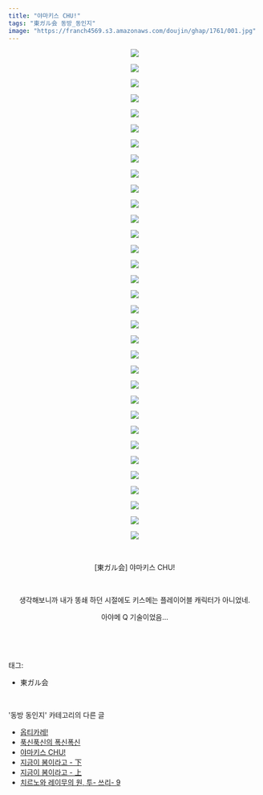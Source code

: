 ```yaml
---
title: "야마키스 CHU!"
tags: "東ガル会 동방_동인지"
image: "https://franch4569.s3.amazonaws.com/doujin/ghap/1761/001.jpg"
---
```

<div class="article">
<p style="text-align: center; clear: none; float: none;"><img src="{{ site.imgserver2 }}/ghap/1761/001.jpg"/></p>
<p style="text-align: center; clear: none; float: none;"><img src="{{ site.imgserver2 }}/ghap/1761/002.jpg"/></p>
<p style="text-align: center; clear: none; float: none;"><img src="{{ site.imgserver2 }}/ghap/1761/003.jpg"/></p>
<p style="text-align: center; clear: none; float: none;"><img src="{{ site.imgserver2 }}/ghap/1761/004.jpg"/></p>
<p style="text-align: center; clear: none; float: none;"><img src="{{ site.imgserver2 }}/ghap/1761/005.jpg"/></p>
<p style="text-align: center; clear: none; float: none;"><img src="{{ site.imgserver2 }}/ghap/1761/006.jpg"/></p>
<p style="text-align: center; clear: none; float: none;"><img src="{{ site.imgserver2 }}/ghap/1761/007.jpg"/></p>
<p style="text-align: center; clear: none; float: none;"><img src="{{ site.imgserver2 }}/ghap/1761/008.jpg"/></p>
<p style="text-align: center; clear: none; float: none;"><img src="{{ site.imgserver2 }}/ghap/1761/009.jpg"/></p>
<p style="text-align: center; clear: none; float: none;"><img src="{{ site.imgserver2 }}/ghap/1761/010.jpg"/></p>
<p style="text-align: center; clear: none; float: none;"><img src="{{ site.imgserver2 }}/ghap/1761/011.jpg"/></p>
<p style="text-align: center; clear: none; float: none;"><img src="{{ site.imgserver2 }}/ghap/1761/012.jpg"/></p>
<p style="text-align: center; clear: none; float: none;"><img src="{{ site.imgserver2 }}/ghap/1761/013.jpg"/></p>
<p style="text-align: center; clear: none; float: none;"><img src="{{ site.imgserver2 }}/ghap/1761/014.jpg"/></p>
<p style="text-align: center; clear: none; float: none;"><img src="{{ site.imgserver2 }}/ghap/1761/015.jpg"/></p>
<p style="text-align: center; clear: none; float: none;"><img src="{{ site.imgserver2 }}/ghap/1761/016.jpg"/></p>
<p style="text-align: center; clear: none; float: none;"><img src="{{ site.imgserver2 }}/ghap/1761/017.jpg"/></p>
<p style="text-align: center; clear: none; float: none;"><img src="{{ site.imgserver2 }}/ghap/1761/018.jpg"/></p>
<p style="text-align: center; clear: none; float: none;"><img src="{{ site.imgserver2 }}/ghap/1761/019.jpg"/></p>
<p style="text-align: center; clear: none; float: none;"><img src="{{ site.imgserver2 }}/ghap/1761/020.jpg"/></p>
<p style="text-align: center; clear: none; float: none;"><img src="{{ site.imgserver2 }}/ghap/1761/021.jpg"/></p>
<p style="text-align: center; clear: none; float: none;"><img src="{{ site.imgserver2 }}/ghap/1761/022.jpg"/></p>
<p style="text-align: center; clear: none; float: none;"><img src="{{ site.imgserver2 }}/ghap/1761/023.jpg"/></p>
<p style="text-align: center; clear: none; float: none;"><img src="{{ site.imgserver2 }}/ghap/1761/024.jpg"/></p>
<p style="text-align: center; clear: none; float: none;"><img src="{{ site.imgserver2 }}/ghap/1761/025.jpg"/></p>
<p style="text-align: center; clear: none; float: none;"><img src="{{ site.imgserver2 }}/ghap/1761/026.jpg"/></p>
<p style="text-align: center; clear: none; float: none;"><img src="{{ site.imgserver2 }}/ghap/1761/027.jpg"/></p>
<p style="text-align: center; clear: none; float: none;"><img src="{{ site.imgserver2 }}/ghap/1761/028.jpg"/></p>
<p style="text-align: center; clear: none; float: none;"><img src="{{ site.imgserver2 }}/ghap/1761/029.jpg"/></p>
<p style="text-align: center; clear: none; float: none;"><img src="{{ site.imgserver2 }}/ghap/1761/030.jpg"/></p>
<p style="text-align: center; clear: none; float: none;"><img src="{{ site.imgserver2 }}/ghap/1761/031.jpg"/></p>
<p style="text-align: center; clear: none; float: none;"><img src="{{ site.imgserver2 }}/ghap/1761/032.jpg"/></p>
<p style="text-align: center; clear: none; float: none;"><img src="{{ site.imgserver2 }}/ghap/1761/033.jpg"/></p>
<p style="text-align: center; clear: none; float: none;"><br/></p>
<p style="text-align: center; clear: none; float: none;">[東ガル会] 야마키스 CHU!</p>
<p style="text-align: center; clear: none; float: none;"><br/></p>
<p style="text-align: center; clear: none; float: none;">생각해보니까 내가 똥쇄 하던 시절에도 키스메는 플레이어블 캐릭터가 아니었네.</p>
<p style="text-align: center; clear: none; float: none;">아야메 Q 기술이었음...</p>
<p><br/></p>
</div><br/>
<div class="tagTrail">
<p>태그: </p>
<ul>
<li>東ガル会</li>
</ul>
</div><br/>
<div class="another">
<p>'동방 동인지' 카테고리의 다른 글</p>
<ul>
<li><a href="/ghap_1764">옵티카레!</a></li>
<li><a href="/ghap_1762">푹신푹신의 폭신폭신</a></li>
<li><a href="/ghap_1761">야마키스 CHU!</a></li>
<li><a href="/ghap_1760">지금이 봄이라고 - 下</a></li>
<li><a href="/ghap_1759">지금이 봄이라고 - 上</a></li>
<li><a href="/ghap_1758">치르노와 레이무의 원, 투- 쓰리- 9</a></li>
</ul>
</div><br/>
<div class="cb_module cb_fluid">
<div class="cb_wrt cb_profile">
</div><!-- commentList close -->
</div><br/>

